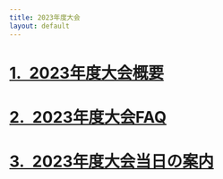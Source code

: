 ```yaml
---
title: 2023年度大会
layout: default
---
```

# [1.&ensp;2023年度大会概要](/過去の大会/2023/outline.html)
# [2.&ensp;2023年度大会FAQ](/過去の大会/2023/FAQ.md)
# [3.&ensp;2023年度大会当日の案内](/過去の大会/2023/attend.md)

